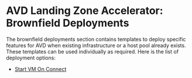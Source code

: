 # AVD Landing Zone Accelerator: Brownfield Deployments

The brownfield deployments section contains templates to deploy specific features for AVD when existing infrastructure or a host pool already exists. These templates can be used individually as required. Here is the list of deployment options:

- [Start VM On Connect](./startVmOnConnect/readme.md)
